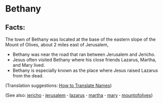 # Bethany #

## Facts: ##

The town of Bethany was located at the base of the eastern slope of the Mount of Olives, about 2 miles east of Jerusalem, 

* Bethany was near the road that ran between Jerusalem and Jericho.
* Jesus often visited Bethany where his close friends Lazarus, Martha, and Mary lived.
* Bethany is especially known as the place where Jesus raised Lazarus from the dead.

(Translation suggestions: [How to Translate Names](https://git.door43.org/Door43/en-ta-translate-vol1/src/master/content/translate_names.md))

(See also: [jericho](../other/jericho.md) **·** [jerusalem](../other/jerusalem.md) **·** [lazarus](../other/lazarus.md) **·** [martha](../other/martha.md) **·** [mary](../other/mary.md) **·** [mountofolives](../other/mountofolives.md))

## 